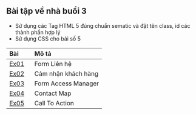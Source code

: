 ## Bài tập về nhà buổi 3

- Sử dụng các Tag HTML 5 đúng chuẩn sematic và đặt tên class, id các thành phần hợp lý
- Sử dụng CSS cho bài số 5

| Bài &nbsp;&nbsp;&nbsp;&nbsp;&nbsp;                             | Mô tả&nbsp;&nbsp;&nbsp;&nbsp;&nbsp; &nbsp;&nbsp;&nbsp;&nbsp;&nbsp; |
| :------------------------------------------------------------- | :----------------------------------------------------------------- |
| [Ex01](https://buiduong2.github.io/F8-offline/day03/ex01.html) | Form Liên hệ                                                       |
| [Ex02](https://buiduong2.github.io/F8-offline/day03/ex02.html) | Cảm nhận khách hàng                                                |
| [Ex03](https://buiduong2.github.io/F8-offline/day03/ex03.html) | Form Access Manager                                                |
| [Ex04](https://buiduong2.github.io/F8-offline/day03/ex04.html) | Contact Map                                                        |
| [Ex05](https://buiduong2.github.io/F8-offline/day03/ex05.html) | Call To Action                                                     |